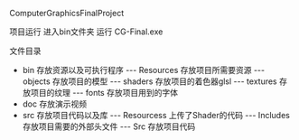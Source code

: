 ComputerGraphicsFinalProject

项目运行
进入bin文件夹
运行 CG-Final.exe

文件目录
- bin 存放资源以及可执行程序
  --- Resources 存放项目所需要资源
      --- objects 存放项目的模型
      --- shaders 存放项目的着色器glsl
      --- textures 存放项目的纹理
      --- fonts 存放项目用到的字体
- doc 存放演示视频
- src 存放项目代码以及库
  --- Resourcess 上传了Shader的代码
  --- Includes 存放项目需要的外部头文件
  --- Src 存放项目代码
